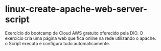# linux-create-apache-web-server-script
Exercício do bootcamp de Cloud AWS gratuito oferecido pela DIO.
O exercício cria uma página web que fica online na rede utilizando o apache. 
o Script executa e configura tudo automaticamente.

